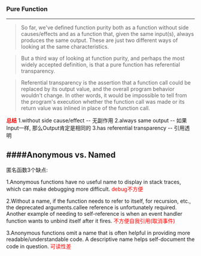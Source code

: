 ### Pure Function
-------------------
> So far, we've defined function purity both as a function without side causes/effects and as a function that, given the same input(s), always produces the same output. These are just two different ways of looking at the same characteristics.

> But a third way of looking at function purity, and perhaps the most widely accepted definition, is that a pure function has referential transparency.

> Referential transparency is the assertion that a function call could be replaced by its output value, and the overall program behavior wouldn't change. In other words, it would be impossible to tell from the program's execution whether the function call was made or its return value was inlined in place of the function call.

<span style="color: red;">**总结**</span>
1.without side cause/effect -- 无副作用
2.always same output -- 如果Input一样, 那么Output肯定是相同的
3.has referential transparency -- 引用透明

 
####Anonymous vs. Named
-----------------------
匿名函数3个缺点:

1.Anonymous functions have no useful name to display in stack traces, which can make debugging more difficult.
<span style="color: red;">debug不方便</span>

2.Without a name, if the function needs to refer to itself, for recursion, etc., the deprecated arguments.callee reference is unfortunately required. Another example of needing to self-reference is when an event handler function wants to unbind itself after it fires.
<span style="color: red;">不方便自我引用(取消事件)</span>

3.Anonymous functions omit a name that is often helpful in providing more readable/understandable code. A descriptive name helps self-document the code in question.
<span style="color: red;">可读性差</span>